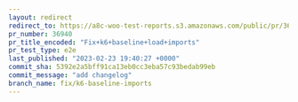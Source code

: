 ```yaml
---
layout: redirect
redirect_to: https://a8c-woo-test-reports.s3.amazonaws.com/public/pr/36940/e2e/index.html
pr_number: 36940
pr_title_encoded: "Fix+k6+baseline+load+imports"
pr_test_type: e2e
last_published: "2023-02-23 19:40:27 +0000"
commit_sha: 5392e2a5bff91ca13eb0cc3eba57c93bedab99eb
commit_message: "add changelog"
branch_name: fix/k6-baseline-imports
---
```

